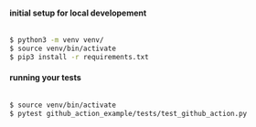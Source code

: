 
#### initial setup for local developement

```bash

$ python3 -m venv venv/
$ source venv/bin/activate
$ pip3 install -r requirements.txt
```

#### running your tests
```bash

$ source venv/bin/activate
$ pytest github_action_example/tests/test_github_action.py
```

